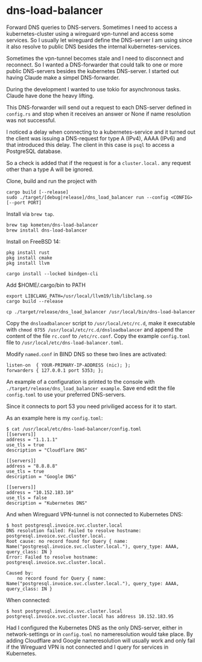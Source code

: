 # dns-load-balancer

Forward DNS queries to DNS-servers. Sometimes I need to access a kubernetes-cluster
using a wireguard vpn-tunnel and access some services. So I usually let wireguard
define the DNS-server I am using since it also resolve to public DNS besides the
internal kubernetes-services.

Sometimes the vpn-tunnel becomes stale and I need to disconnect and reconnect. So
I wanted a DNS-forwarder that could talk to one or more public DNS-servers besides
the kubernetes DNS-server. I started out having Claude make a simpel DNS-forwarder.

During the development I wanted to use tokio for asynchronous tasks. Claude have
done the heavy lifting.

This DNS-forwarder will send out a request to each DNS-server defined in `config.rs`
and stop when it receives an answer or None if name resolution was not successful.

I noticed a delay when connecting to a kubernetes-service and it turned out the client
was issuing a DNS-request for type A (IPv4), AAAA (IPv6) and that introduced this
delay. The client in this case is `psql` to access a PostgreSQL database.

So a check is added that if the request is for a `cluster.local.` any request other
than a type A will be ignored.

Clone, build and run the project with

```
cargo build [--release]
sudo ./target/[debug|release]/dns_load_balancer run --config <CONFIG> [--port PORT]
```

Install via `brew tap`.

```
brew tap kometen/dns-load-balancer
brew install dns-load-balancer
```

Install on FreeBSD 14:

```
pkg install rust
pkg install cmake
pkg install llvm

cargo install --locked bindgen-cli
```

Add $HOME/.cargo/bin to PATH

```
export LIBCLANG_PATH=/usr/local/llvm19/lib/libclang.so
cargo build --release

cp ./target/release/dns_load_balancer /usr/local/bin/dns-load-balancer
```

Copy the `dnsloadbalancer` script to `/usr/local/etc/rc.d`, make it executable with `chmod 0755 /usr/local/etc/rc.d/dnsloadbalancer`
and append the content of the file `rc.conf` to `/etc/rc.conf`. Copy the example `config.toml` file to `/usr/local/etc/dns-load-balancer.toml`.

Modify `named.conf` in BIND DNS so these two lines are activated:

```
listen-on  { YOUR-PRIMARY-IP-ADDRESS (nic); };
forwarders { 127.0.0.1 port 5353; };
```

An example of a configuration is printed to the console with `./target/release/dns_load_balancer example`.
Save end edit the file `config.toml` to use your preferred DNS-servers.

Since it connects to port 53 you need priviliged access for it to start.

As an example here is my `config.toml`:

```
$ cat /usr/local/etc/dns-load-balancer/config.toml
[[servers]]
address = "1.1.1.1"
use_tls = true
description = "Cloudflare DNS"

[[servers]]
address = "8.8.8.8"
use_tls = true
description = "Google DNS"

[[servers]]
address = "10.152.183.10"
use_tls = false
description = "Kubernetes DNS"
```

And when Wireguard VPN-tunnel is not connected to Kubernetes DNS:

```
$ host postgresql.invoice.svc.cluster.local
DNS resolution failed: Failed to resolve hostname: postgresql.invoice.svc.cluster.local.
Root cause: no record found for Query { name: Name("postgresql.invoice.svc.cluster.local."), query_type: AAAA, query_class: IN }
Error: Failed to resolve hostname: postgresql.invoice.svc.cluster.local.

Caused by:
    no record found for Query { name: Name("postgresql.invoice.svc.cluster.local."), query_type: AAAA, query_class: IN }
```

When connected:
```
$ host postgresql.invoice.svc.cluster.local
postgresql.invoice.svc.cluster.local has address 10.152.183.95
```

Had I configured the Kubernetes DNS as the only DNS-server, either in network-settings or in `config.toml` no nameresolution would take place.
By adding Cloudflare and Google nameresolution will usually work and only fail if the Wireguard VPN is not connected and I query for services in
Kubernetes.

